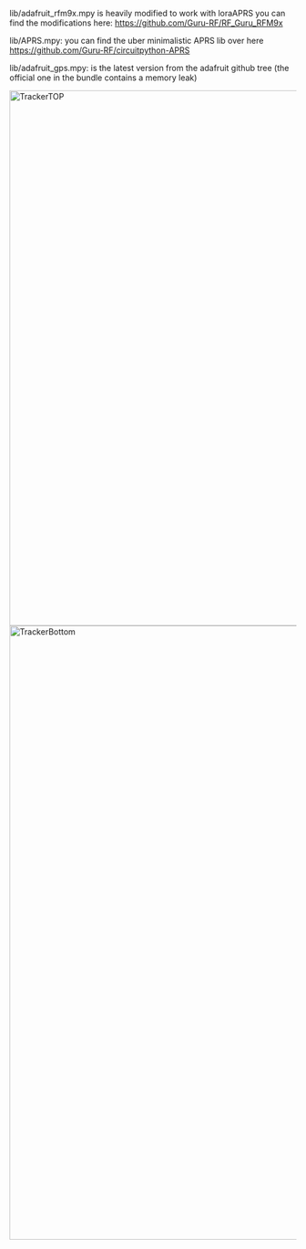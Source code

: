 
lib/adafruit_rfm9x.mpy is heavily modified to work with loraAPRS
you can find the modifications here:
https://github.com/Guru-RF/RF_Guru_RFM9x

lib/APRS.mpy:
you can find the uber minimalistic APRS lib over here
https://github.com/Guru-RF/circuitpython-APRS

lib/adafruit_gps.mpy: is the latest version from the adafruit github tree (the official one in the bundle contains a memory leak)


<img width="938" alt="TrackerTOP" src="https://github.com/Guru-RF/LoraAPRStracker/assets/1251767/c3a32cc5-92fe-420b-a335-53400f411a51">
<img width="1076" alt="TrackerBottom" src="https://github.com/Guru-RF/LoraAPRStracker/assets/1251767/2ef5376d-9d41-4aac-892e-fea3d2fedd85">
